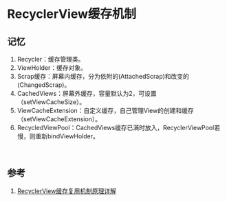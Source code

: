 # RecyclerView缓存机制

## 记忆
1. Recycler：缓存管理类。
2. ViewHolder：缓存对象。
3. Scrap缓存：屏幕内缓存，分为依附的(AttachedScrap)和改变的(ChangedScrap)。
4. CachedViews：屏幕外缓存，容量默认为2，可设置（setViewCacheSize）。
5. ViewCacheExtension：自定义缓存，自己管理View的创建和缓存（setViewCacheExtension）。
6. RecycledViewPool：CachedViews缓存已满时放入，RecyclerViewPool若慢，则重新bindViewHolder。



<br>

## 参考
1. [RecyclerView缓存复用机制原理详解](https://www.bilibili.com/video/BV1Yb4y1R7xn?spm_id_from=333.337.search-card.all.click&vd_source=bcad053415c86e8df523e0a0351e604a)
